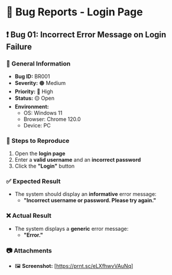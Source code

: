 # 🐞 Bug Reports - Login Page  

## ❗ Bug 01: Incorrect Error Message on Login Failure  

### 📌 General Information  
- **Bug ID:** BR001  
- **Severity:** 🟠 Medium  
- **Priority:** 🔴 High  
- **Status:** 🟡 Open  
- **Environment:**  
  - OS: Windows 11  
  - Browser: Chrome 120.0  
  - Device: PC  

### 🔄 Steps to Reproduce  
1. Open the **login page**  
2. Enter a **valid username** and an **incorrect password**  
3. Click the **"Login"** button  

### ✅ Expected Result  
- The system should display an **informative** error message:  
  - **"Incorrect username or password. Please try again."**  

### ❌ Actual Result  
- The system displays a **generic** error message:  
  - **"Error."**  

### 📷 Attachments  
- 🖼 **Screenshot:** [https://prnt.sc/eLXfhwvVAuNq]  
